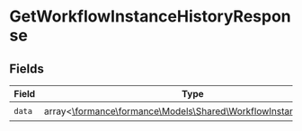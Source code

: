 # GetWorkflowInstanceHistoryResponse


## Fields

| Field                                                                                                             | Type                                                                                                              | Required                                                                                                          | Description                                                                                                       |
| ----------------------------------------------------------------------------------------------------------------- | ----------------------------------------------------------------------------------------------------------------- | ----------------------------------------------------------------------------------------------------------------- | ----------------------------------------------------------------------------------------------------------------- |
| `data`                                                                                                            | array<[\formance\formance\Models\Shared\WorkflowInstanceHistory](../../Models/Shared/WorkflowInstanceHistory.md)> | :heavy_check_mark:                                                                                                | N/A                                                                                                               |